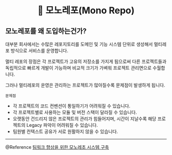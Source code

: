 # <div align="center">📖 모노레포(Mono Repo)</div>

## 모노레포를 왜 도입하는건가?

대부분 회사에서는 수많은 레포지토리를 도메인 및 기능 시스템 단위로 생성해서 멀티레포 방식으로 서비스를 운영합니다.     

멀티 레포의 장점은 각 프로젝트가 고유의 저장소를 가지게 됨으로써 다른 프로젝트들과 독립적으로 빠르게 개발이 가능하며 비교적 크기가 가벼워 프로젝트 관리면으로 수월합니다.    

그러나 멀티레포의 운영은 관리하는 프로젝트가 많아질수록 문제점이 발생하게 됩니다.    

`문제점`
- 각 프로젝트의 코드 컨벤션이 통일하기가 어려워질 수 있습니다.
- 각 프로젝트별로 사용하는 모듈 및 버전 스택이 달라질 수 있습니다.
- 오랫동안 건드리지 않은 프로젝트의 관리가 힘들어지며, 시간이 지날수록 해당 프로젝트의 Legacy 파악이 어려워질 수 있습니다.
- 팀원별 컨텍스트 공유가 서로 원활하지 않을 수 있습니다.


---
@Reference [팀워크 향상을 위한 모노레초 시스템 구축](https://blog.mathpresso.com/%ED%8C%80%EC%9B%8C%ED%81%AC-%ED%96%A5%EC%83%81%EC%9D%84-%EC%9C%84%ED%95%9C-%EB%AA%A8%EB%85%B8%EB%A0%88%ED%8F%AC-monorepo-%EC%8B%9C%EC%8A%A4%ED%85%9C-%EA%B5%AC%EC%B6%95-3ae1b0112f1b)